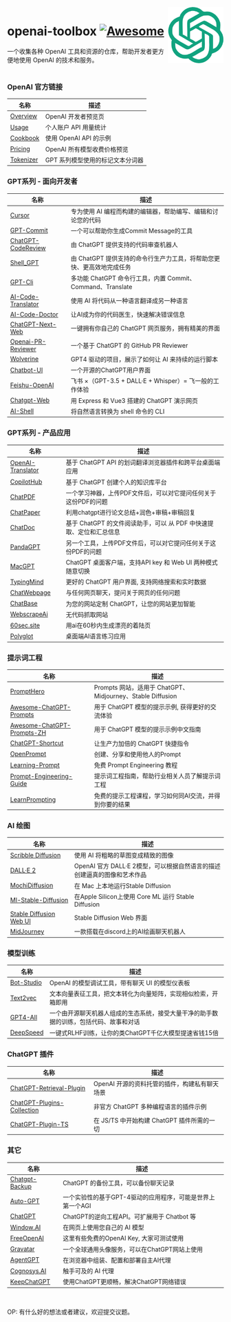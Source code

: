 
<img src="static/openai.png" width="130px" align="right" />

# openai-toolbox [![Awesome](https://cdn.jsdelivr.net/gh/sindresorhus/awesome@d7305f38d29fed78fa85652e3a63e154dd8e8829/media/badge.svg)](https://github.com/sindresorhus/awesome#readme)

一个收集各种 OpenAI 工具和资源的仓库，帮助开发者更方便地使用 OpenAI 的技术和服务。
<br><br>

### OpenAI 官方链接

| 名称 | 描述 |
| --- | --- |
| [Overview](https://platform.openai.com/overview) | OpenAI 开发者预览页 |
| [Usage](https://platform.openai.com/account/usage) | 个人账户 API 用量统计 |
| [Cookbook](https://github.com/openai/openai-cookbook) | 使用 OpenAI API 的示例 |
| [Pricing](https://openai.com/pricing) | OpenAI 所有模型收费价格预览 |
| [Tokenizer](https://platform.openai.com/tokenizer) | GPT 系列模型使用的标记文本分词器 |


### GPT系列 - 面向开发者

| 名称 | 描述 |
| --- | --- |
| [Cursor](https://www.cursor.so/) | 专为使用 AI 编程而构建的编辑器，帮助编写、编辑和讨论您的代码 |
| [GPT-Commit](https://github.com/zurawiki/gptcommit) | 一个可以帮助你生成Commit Message的工具 |
| [ChatGPT-CodeReview](https://github.com/anc95/ChatGPT-CodeReview) | 由 ChatGPT 提供支持的代码审查机器人 |
| [Shell_GPT](https://github.com/TheR1D/shell_gpt) | 由 ChatGPT 提供支持的命令行生产力工具，将帮助您更快、更高效地完成任务 |
| [GPT-Cli](https://www.gptcli.com/) | 多功能 ChatGPT 命令行工具，内置 Commit、Command、Translate |
| [AI-Code-Translator](https://github.com/feseeker/ai-code-translator) | 使用 AI 将代码从一种语言翻译成另一种语言 |
| [AI-Code-Doctor](https://github.com/CharleeWa/ai-code-doctor) | 让AI成为你的代码医生，快速解决错误信息 |
| [ChatGPT-Next-Web](https://github.com/Yidadaa/ChatGPT-Next-Web) | 一键拥有你自己的 ChatGPT 网页服务，拥有精美的界面 |
| [Openai-PR-Reviewer](https://github.com/fluxninja/openai-pr-reviewer) | 一个基于 ChatGPT 的 GitHub PR Reviewer |
| [Wolverine](https://github.com/biobootloader/wolverine) | GPT4 驱动的项目，展示了如何让 AI 来持续的运行脚本 |
| [Chatbot-UI](https://github.com/mckaywrigley/chatbot-ui) | 一个开源的ChatGPT用户界面 |
| [Feishu-OpenAI](https://github.com/ConnectAI-E/Feishu-OpenAI) | 飞书 ×（GPT-3.5 + DALL·E + Whisper）= 飞一般的工作体验 |
| [Chatgpt-Web](https://github.com/Chanzhaoyu/chatgpt-web) | 用 Express 和 Vue3 搭建的 ChatGPT 演示网页 |
| [AI-Shell](https://github.com/BuilderIO/ai-shell) | 将自然语言转换为 shell 命令的 CLI |


### GPT系列 - 产品应用

| 名称 | 描述 |
| --- | --- |
| [OpenAI-Translator](https://github.com/yetone/openai-translator) | 基于 ChatGPT API 的划词翻译浏览器插件和跨平台桌面端应用 |
| [CopilotHub](https://app.copilothub.co/) | 基于 ChatGPT 创建个人的知识库平台 |
| [ChatPDF](https://www.chatpdf.com/) | 一个学习神器，上传PDF文件后，可以对它提问任何关于这份PDF的问题 |
| [ChatPaper](https://github.com/kaixindelele/ChatPaper) | 利用chatgpt进行论文总结+润色+审稿+审稿回复 |
| [ChatDoc](https://chatdoc.com/) | 基于 ChatGPT 的文件阅读助手，可以 从 PDF 中快速提取、定位和汇总信息 |
| [PandaGPT](https://www.pandagpt.io/) | 另一个工具，上传PDF文件后，可以对它提问任何关于这份PDF的问题 |
| [MacGPT](https://www.macgpt.com/) | ChatGPT 桌面客户端，支持API key 和 Web UI 两种模式随意切换 |
| [TypingMind](https://www.typingmind.com/) | 更好的 ChatGPT 用户界面, 支持网络搜索和实时数据 |
| [ChatWebpage](https://chatwebpage.com/) | 与任何网页聊天，提问关于网页的任何问题 |
| [ChatBase](https://www.chatbase.co/) | 为您的网站定制 ChatGPT，让您的网站更加智能 |
| [WebscrapeAi](https://webscrapeai.com/) | 无代码抓取网站 |
| [60sec.site](https://60sec.site/) | 用ai在60秒内生成漂亮的着陆页 |
| [Polyglot](https://github.com/liou666/polyglot) | 桌面端AI语言练习应用 |


### 提示词工程

| 名称 | 描述 |
| --- | --- |
| [PromptHero](https://prompthero.com/) | Prompts 网站，适用于 ChatGPT、Midjourney、Stable Diffusion |
| [Awesome-ChatGPT-Prompts](https://prompts.chat/) | 用于 ChatGPT 模型的提示示例, 获得更好的交流体验 |
| [Awesome-ChatGPT-Prompts-ZH](https://chatguide.plexpt.com/) | 用于 ChatGPT 模型的提示示例中文指南 |
| [ChatGPT-Shortcut](https://newzone.top/chatgpt/) | 让生产力加倍的 ChatGPT 快捷指令 |
| [OpenPrompt](https://openprompt.co/) | 创建、分享和使用他人的Prompt |
| [Learning-Prompt](https://learningprompt.wiki/) | 免费 Prompt Engineering 教程 |
| [Prompt-Engineering-Guide](https://github.com/dair-ai/Prompt-Engineering-Guide) | 提示词工程指南，帮助行业相关人员了解提示词工程 |
| [LearnPrompting](https://learnprompting.org/) | 免费的提示工程课程，学习如何同AI交流，并得到你要的结果 |


### AI 绘图

| 名称 | 描述 |
| --- | --- |
| [Scribble Diffusion](https://scribblediffusion.com/) | 使用 AI 将粗略的草图变成精致的图像 |
| [DALL·E 2](https://labs.openai.com/) | OpenAI 官方 DALL·E 2模型，可以根据自然语言的描述创建逼真的图像和艺术作品 |
| [MochiDiffusion](https://github.com/godly-devotion/MochiDiffusion) | 在 Mac 上本地运行Stable Diffusion |
| [Ml-Stable-Diffusion](https://github.com/apple/ml-stable-diffusion) | 在Apple Silicon上使用 Core ML 运行 Stable Diffusion |
| [Stable Diffusion Web UI](https://github.com/AUTOMATIC1111/stable-diffusion-webui) | Stable Diffusion Web 界面 |
| [MidJourney](https://www.midjourney.com/) | 一款搭载在discord上的AI绘画聊天机器人 |


### 模型训练

| 名称 | 描述 |
| --- | --- |
| [Bot-Studio](https://github.com/Privoce/Bot-Studio) | OpenAI 的模型调试工具，带有聊天 UI 的模型仪表板 |
| [Text2vec](https://github.com/shibing624/text2vec) | 文本向量表征工具，把文本转化为向量矩阵，实现相似检索，开箱即用 |
| [GPT4-All](https://github.com/nomic-ai/gpt4all)  | 一个由开源聊天机器人组成的生态系统，接受大量干净的助手数据的训练，包括代码、故事和对话 |
| [DeepSpeed](https://github.com/microsoft/DeepSpeed) | 一键式RLHF训练，让你的类ChatGPT千亿大模型提速省钱15倍 |


### ChatGPT 插件

| 名称 | 描述 |
| --- | --- |
| [ChatGPT-Retrieval-Plugin](https://github.com/openai/chatgpt-retrieval-plugin) | OpenAI 开源的资料托管的插件，构建私有聊天场景 |
| [ChatGPT-Plugins-Collection](https://github.com/logankilpatrick/ChatGPT-Plugins-Collection) | 非官方 ChatGPT 多种编程语言的插件示例 |
| [ChatGPT-Plugin-TS](https://github.com/transitive-bullshit/chatgpt-plugin-ts) | 在 JS/TS 中开始构建 ChatGPT 插件所需的一切 |


### 其它

| 名称 | 描述 |
| --- | --- |
| [Chatgpt-Backup](https://github.com/abacaj/chatgpt-backup) | ChatGPT 的备份工具，可以备份聊天记录 |
| [Auto-GPT](https://github.com/Torantulino/Auto-GPT) | 一个实验性的基于GPT-4驱动的应用程序，可能是世界上第一个AGI |
| [ChatGPT](https://github.com/acheong08/ChatGPT) | ChatGPT的逆向工程API。可扩展用于 Chatbot 等 |
| [Window.AI](https://windowai.io/) | 在网页上使用您自己的 AI 模型 |
| [FreeOpenAI](https://freeopenai.xyz/) | 这里有些免费的OpenAI Key, 大家可测试使用 |
| [Gravatar](https://en.gravatar.com/) | 一个全球通用头像服务，可以在ChatGPT网站上使用 |
| [AgentGPT](https://agentgpt.reworkd.ai/) | 在浏览器中组装、配置和部署自主AI代理 |
| [Cognosys.AI](https://www.cognosys.ai/) | 触手可及的 AI 代理 |
| [KeepChatGPT](https://github.com/xcanwin/KeepChatGPT) | 使用ChatGPT更顺畅，解决ChatGPT网络错误 |

<br>

OP: 有什么好的想法或者建议，欢迎提交议题。
